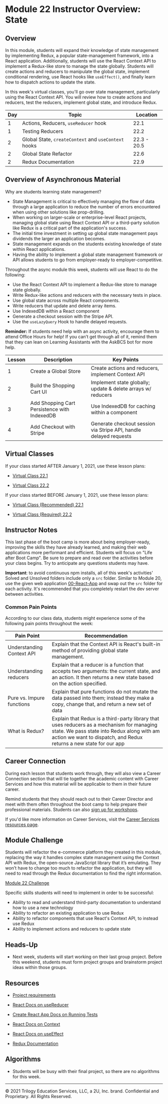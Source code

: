 # Module 22 Instructor Overview: State

## Overview

In this module, students will expand their knowledge of state management by implementing Redux, a popular state-management framework, into a React application. Additionally, students will use the React Context API to implement a Redux-like store to manage the state globally. Students will create actions and reducers to manipulate the global state, implement conditional rendering, use React hooks like `useEffect()`, and finally learn how to dispatch actions to update the state.

In this week's virtual classes, you'll go over state management, particularly using the React Context API. You will review how to create actions and reducers, test the reducers, implement global state, and introduce Redux.

| Day | Topic                                                | Location    |
| --- | ---------------------------------------------------- | ----------- |
| 1   | Actions, Reducers, `useReducer` hook                 | 22.1        |
| 1   | Testing Reducers                                     | 22.2        |
| 2   | Global State, `createContext` and `useContext` hooks | 22.3 - 20.5 |
| 2   | Global State Refactor                                | 22.6        |
| 2   | Redux Documentation                                  | 22.9        |

## Overview of Asynchronous Material

Why are students learning state management?

* State Management is critical to effectively managing the flow of data through a large application to reduce the number of errors encountered when using other solutions like prop-drilling.
* When working on larger-scale or enterprise-level React projects, managing global state using React Context API or a third-party solution like Redux is a critical part of the application's success.
* The initial time investment in setting up global state management pays dividends the larger an application becomes.
* State management expands on the students existing knowledge of state within React applications.
* Having the ability to implement a global state management framework or API allows students to go from employer-ready to employer-competitive.

Throughout the async module this week, students will use React to do the following:

* Use the React Context API to implement a Redux-like store to manage state globally.
* Write Redux-like actions and reducers with the necessary tests in place.
* Use global state across multiple React components.
* Write reducers that update and delete array items.
* Use IndexedDB within a React component
* Generate a checkout session with the Stripe API.
* Use the `useLazyQuery` Hook to handle delayed requests.

**Reminder:** If students need help with an async activity, encourage them to attend Office Hours for help! If you can’t get through all of it, remind them that they can lean on Learning Assistants with the AskBCS bot for more help.

| Lesson | Description                                  | Key Points                                                        |
| ------ | -------------------------------------------- | ----------------------------------------------------------------- |
| 1      | Create a Global Store                        | Create actions and reducers, implement Context API                |
| 2      | Build the Shopping Cart UI                   | Implement state globally; update & delete arrays w/ reducers      |
| 3      | Add Shopping Cart Persistence with IndexedDB | Use IndexedDB for caching within a component                      |
| 4      | Add Checkout with Stripe                     | Generate checkout session via Stripe API, handle delayed requests |

## Virtual Classes

If your class started AFTER January 1, 2021, use these lesson plans:

* [Virtual Class 22.1](./22.1-REQUIRED.md)

* [Virtual Class 22.2](./22.2-REQUIRED.md)

If your class started BEFORE January 1, 2021, use these lesson plans:

* [Virtual Class (Recommended) 22.1](./22.1-RECOMMENDED.md)

* [Virtual Class (Required) 22.2](./22.2-REQUIRED.md)

## Instructor Notes

This last phase of the boot camp is more about being employer-ready, improving the skills they have already learned, and making their web applications more performant and efficient. Students will focus on "Life after Boot Camp". Be sure to prepare and read over the activities before your class begins. Try to anticipate any questions students may have.

**Important**: to avoid continuous npm installs, all of this week's activities' Solved and Unsolved folders include only a `src` folder. Similar to Module 20, use the given web application [00-React-App](../../01-Class-Content/22-State/01-Activities/00-React-App) and swap out the `src` folder for each activity. It's recommended that you completely restart the dev server between activities.

### Common Pain Points

According to our class data, students might experience some of the following pain points throughout the week:

| Pain Point                | Recommendation                                                                                                                                                                                                 |
| ------------------------- | -------------------------------------------------------------------------------------------------------------------------------------------------------------------------------------------------------------- |
| Understanding Context API | Explain that the Context API is React's built-in method of providing global state management.                                                                                                                  |
| Understanding reducers    | Explain that a reducer is a function that accepts two arguments: the current state, and an action. It then returns a new state based on the action specified.                                                  |
| Pure vs. Impure functions | Explain that pure functions do not mutate the data passed into them; instead they make a copy, change that, and return a new set of data                                                                       |
| What is Redux?            | Explain that Redux is a third-party library that uses reducers as a mechanism for managing state. We pass state into Redux along with am action we want to dispatch, and Redux returns a new state for our app |

## Career Connection

During each lesson that students work through, they will also view a Career Connection section that will tie together the academic content with Career Services and how this material will be applicable to them in their future career.

Remind students that they should reach out to their Career Director and meet with them often throughout the boot camp to help prepare their professional materials. Students can also [sign up for workshops](https://careerservicesonlineevents.splashthat.com/).

If you'd like more information on Career Services, visit the [Career Services resources page](https://mycareerspot.org/).

## Module Challenge

Students will refactor the e-commerce platform they created in this module, replacing the way it handles complex state management using the Context API with Redux, the open-source JavaScript library that it’s emulating. They won’t have to change too much to refactor the application, but they will need to read through the Redux documentation to find the right information.

[Module 22 Challenge](../../01-Class-Content/22-State/02-Challenge/README.md)

Specific skills students will need to implement in order to be successful:

* Ability to read and understand third-party documentation to understand how to use a new technology
* Ability to refactor an existing application to use Redux
* Ability to refactor components that use React's Context API, to instead use Redux
* Ability to implement actions and reducers to update state

## Heads-Up

* Next week, students will start working on their last group project. Before this weekend, students must form project groups and brainstorm project ideas within those groups.

## Resources

* [Project requirements](../../01-Class-Content/22-State/04-Supplemental/Project-Requirements.md)

* [React Docs on useReducer](https://reactjs.org/docs/hooks-reference.html#usereducer)

* [Create React App Docs on Running Tests](https://create-react-app.dev/docs/running-tests/)

* [React Docs on Context](https://reactjs.org/docs/context.html)

* [React Docs on useEffect](https://reactjs.org/docs/hooks-effect.html#tip-optimizing-performance-by-skipping-effects)

* [Redux Documentation](https://redux.js.org/)

## Algorithms

* Students will be busy with their final project, so there are no algorithms for this week.

---
© 2021 Trilogy Education Services, LLC, a 2U, Inc. brand. Confidential and Proprietary. All Rights Reserved.
